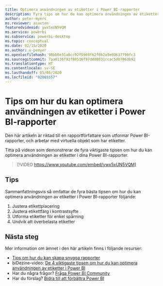```yaml
---
title: Optimera användningen av etiketter i Power BI-rapporter
description: Fyra tips om hur du kan optimera användningen av etiketter i visuella Power BI-rapportobjekt, i Power BI Desktop eller i Power BI-tjänsten.
author: peter-myers
ms.reviewer: asaxton
featuredvideoid: ywx5xUN5VQM
ms.service: powerbi
ms.subservice: powerbi-desktop
ms.topic: conceptual
ms.date: 02/15/2020
ms.author: v-pemyer
ms.openlocfilehash: 98bb0e31a8cc92f5969f62f8b2a9e03637790fc3
ms.sourcegitcommit: 7aa0136f93f88516f97ddd8031ccac5d07863b92
ms.translationtype: HT
ms.contentlocale: sv-SE
ms.lasthandoff: 05/05/2020
ms.locfileid: "82065557"
---
```

# <a name="tips-to-optimize-the-use-of-labels-in-power-bi-reports"></a>Tips om hur du kan optimera användningen av etiketter i Power BI-rapporter

Den här artikeln är riktad till en rapportförfattare som utformar Power BI-rapporter, och arbetar med virtuella objekt som har etiketter.

Titta på videon som demonstrerar de fyra viktigaste tipsen om hur du kan optimera användningen av etiketter i dina Power BI-rapporter.

> [!VIDEO https://www.youtube.com/embed/ywx5xUN5VQM]

## <a name="tips"></a>Tips

Sammanfattningsvis så omfattar de fyra bästa tipsen om hur du kan optimera användningen av etiketter i Power BI-rapporter följande:

1. Justera etikettplacering
1. Justera etikettfärg i kontrastsyfte
1. Utforma etiketter för enkel spårning
1. Undvik att överbelasta etiketter

## <a name="next-steps"></a>Nästa steg

Mer information om ämnet i den här artikeln finns i följande resurser:

- [Tips om hur du kan skapa snygga rapporter](../desktop-tips-and-tricks-for-creating-reports.md)
- biDezine-video: [De 4 viktigaste tipsen om hur du kan optimera användningen av etiketter i Power BI](https://www.youtube.com/watch?v=ywx5xUN5VQM)
- Har du några frågor? [Fråga Power BI Community](https://community.powerbi.com/)
- Har du förslag? [Bidra till att förbättra Power BI](https://ideas.powerbi.com)
